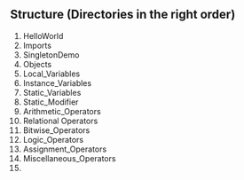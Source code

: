 ## Structure (Directories in the right order)

1. HelloWorld
2. Imports
3. SingletonDemo
4. Objects
5. Local_Variables
6. Instance_Variables
7. Static_Variables
8. Static_Modifier
9. Arithmetic_Operators
10. Relational Operators
11. Bitwise_Operators
12. Logic_Operators
13. Assignment_Operators
14. Miscellaneous_Operators
15. 
